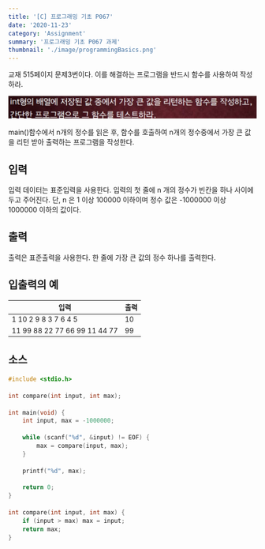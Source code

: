 ```yaml
---
title: '[C] 프로그래밍 기초 P067'
date: '2020-11-23'
category: 'Assignment'
summary: '프로그래밍 기초 P067 과제'
thumbnail: './image/programmingBasics.png'
---
```

교재 515페이지 문제3번이다. 이를 해결하는 프로그램을 반드시 함수를 사용하여 작성하라.

![Problem](./image/pba/p067.jpg)

main()함수에서 n개의 정수를 읽은 후, 함수를 호출하여 n개의 정수중에서 가장 큰 값을 리턴 받아 출력하는 프로그램을 작성한다.

## 입력
입력 데이터는 표준입력을 사용한다. 입력의 첫 줄에 n 개의 정수가 빈칸을 하나 사이에 두고 주어진다. 단, n 은 1 이상 100000 이하이며 정수 값은 -1000000 이상 1000000 이하의 값이다.

## 출력
출력은 표준출력을 사용한다. 한 줄에 가장 큰 값의 정수 하나를 출력한다.


## 입출력의 예

|입력|출력|
|---|---|
|1 10 2 9 8 3 7 6 4 5|10|
|11 99 88 22 77 66 99 11 44 77|99|

## 소스

```c
#include <stdio.h>

int compare(int input, int max);

int main(void) {
    int input, max = -1000000;

    while (scanf("%d", &input) != EOF) {
        max = compare(input, max);
    }

    printf("%d", max);

    return 0;
}

int compare(int input, int max) {
    if (input > max) max = input;
    return max;
}
```